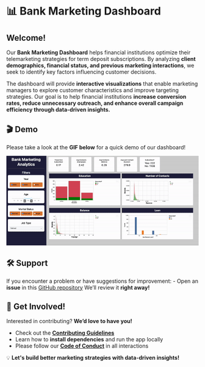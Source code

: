 # 📊 Bank Marketing Dashboard

## Welcome!

Our **Bank Marketing Dashboard** helps financial institutions optimize their telemarketing strategies for term deposit subscriptions. By analyzing **client demographics, financial status, and previous marketing interactions**, we seek to identify key factors influencing customer decisions.

The dashboard will provide **interactive visualizations** that enable marketing managers to explore customer characteristics and improve targeting strategies. Our goal is to help financial institutions **increase conversion rates, reduce unnecessary outreach, and enhance overall campaign efficiency through data-driven insights.**

## 🎬 Demo

Please take a look at the **GIF below** for a quick demo of our dashboard!

![](img/bank_marketing.gif)

## 🛠️ Support

If you encounter a problem or have suggestions for improvement: - Open an **issue** in this [GitHub repository](https://github.com/UBC-MDS/DSCI-532_2025_12_bank-marketing/issues) We’ll review it **right away!**

## 🤝 Get Involved!

Interested in contributing? **We’d love to have you!**

-   Check out the [**Contributing Guidelines**](CONTRIBUTING.md)
-   Learn how to **install dependencies** and run the app locally
-   Please follow our [**Code of Conduct**](CODE_OF_CONDUCT.md) in all interactions

💡 **Let's build better marketing strategies with data-driven insights!**
